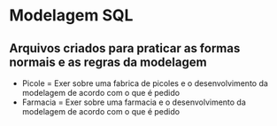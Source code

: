 # Modelagem SQL

## Arquivos criados para praticar as formas normais e as regras da modelagem

* Picole = Exer sobre uma fabrica de picoles e o desenvolvimento da modelagem de acordo com o que é pedido
* Farmacia = Exer sobre uma farmacia e o desenvolvimento da modelagem de acordo com o que é pedido
